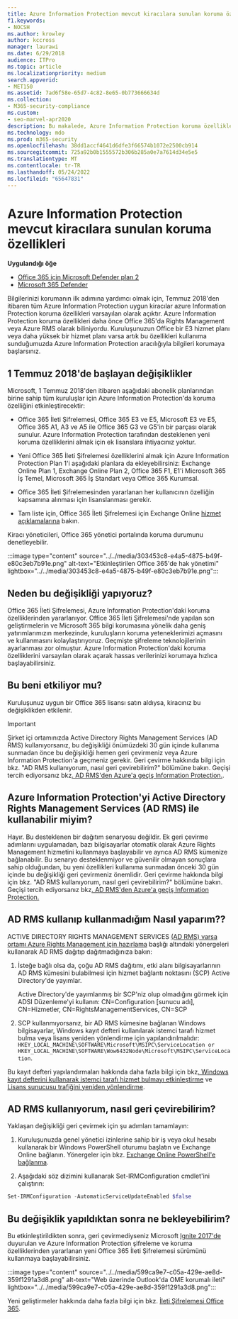 ```yaml
---
title: Azure Information Protection mevcut kiracılara sunulan koruma özellikleri
f1.keywords:
- NOCSH
ms.author: krowley
author: kccross
manager: laurawi
ms.date: 6/29/2018
audience: ITPro
ms.topic: article
ms.localizationpriority: medium
search.appverid:
- MET150
ms.assetid: 7ad6f58e-65d7-4c82-8e65-0b773666634d
ms.collection:
- M365-security-compliance
ms.custom:
- seo-marvel-apr2020
description: Bu makalede, Azure Information Protection koruma özelliklerinde kullanıma sunulan değişiklikler açıklanmaktadır
ms.technology: mdo
ms.prod: m365-security
ms.openlocfilehash: 38dd1accf4641d6dfe3f66574b1072e2500cb914
ms.sourcegitcommit: 725a92b0b1555572b306b285a0e7a7614d34e5e5
ms.translationtype: MT
ms.contentlocale: tr-TR
ms.lasthandoff: 05/24/2022
ms.locfileid: "65647831"
---
```

# <a name="protection-features-in-azure-information-protection-rolling-out-to-existing-tenants"></a>Azure Information Protection mevcut kiracılara sunulan koruma özellikleri

**Uygulandığı öğe**
- [Office 365 için Microsoft Defender plan 2](defender-for-office-365.md)
- [Microsoft 365 Defender](../defender/microsoft-365-defender.md)

Bilgilerinizi korumanın ilk adımına yardımcı olmak için, Temmuz 2018'den itibaren tüm Azure Information Protection uygun kiracılar azure Information Protection koruma özellikleri varsayılan olarak açıktır. Azure Information Protection koruma özellikleri daha önce Office 365'da Rights Management veya Azure RMS olarak biliniyordu. Kuruluşunuzun Office bir E3 hizmet planı veya daha yüksek bir hizmet planı varsa artık bu özellikleri kullanıma sunduğumuzda Azure Information Protection aracılığıyla bilgileri korumaya başlarsınız.

## <a name="changes-beginning-july-1-2018"></a>1 Temmuz 2018'de başlayan değişiklikler

Microsoft, 1 Temmuz 2018'den itibaren aşağıdaki abonelik planlarından birine sahip tüm kuruluşlar için Azure Information Protection'da koruma özelliğini etkinleştirecektir:

- Office 365 İleti Şifrelemesi, Office 365 E3 ve E5, Microsoft E3 ve E5, Office 365 A1, A3 ve A5 ile Office 365 G3 ve G5'in bir parçası olarak sunulur. Azure Information Protection tarafından desteklenen yeni koruma özelliklerini almak için ek lisanslara ihtiyacınız yoktur.

- Yeni Office 365 İleti Şifrelemesi özelliklerini almak için Azure Information Protection Plan 1'i aşağıdaki planlara da ekleyebilirsiniz: Exchange Online Plan 1, Exchange Online Plan 2, Office 365 F1, E1'i Microsoft 365 İş Temel, Microsoft 365 İş Standart veya Office 365 Kurumsal.

- Office 365 İleti Şifrelemesinden yararlanan her kullanıcının özelliğin kapsamına alınması için lisanslanması gerekir.

- Tam liste için, Office 365 İleti Şifrelemesi için Exchange Online [hizmet açıklamalarına](/office365/servicedescriptions/exchange-online-service-description/exchange-online-service-description) bakın.

Kiracı yöneticileri, Office 365 yönetici portalında koruma durumunu denetleyebilir.

:::image type="content" source="../../media/303453c8-e4a5-4875-b49f-e80c3eb7b91e.png" alt-text="Etkinleştirilen Office 365'de hak yönetimi" lightbox="../../media/303453c8-e4a5-4875-b49f-e80c3eb7b91e.png":::

## <a name="why-are-we-making-this-change"></a>Neden bu değişikliği yapıyoruz?

Office 365 İleti Şifrelemesi, Azure Information Protection'daki koruma özelliklerinden yararlanıyor. Office 365 İleti Şifrelemesi'nde yapılan son geliştirmelerin ve Microsoft 365 bilgi korumasına yönelik daha geniş yatırımlarımızın merkezinde, kuruluşların koruma yeteneklerimizi açmasını ve kullanmasını kolaylaştırıyoruz. Geçmişte şifreleme teknolojilerinin ayarlanması zor olmuştur. Azure Information Protection'daki koruma özelliklerini varsayılan olarak açarak hassas verilerinizi korumaya hızlıca başlayabilirsiniz.

## <a name="does-this-impact-me"></a>Bu beni etkiliyor mu?

Kuruluşunuz uygun bir Office 365 lisansı satın aldıysa, kiracınız bu değişiklikden etkilenir.

> [!IMPORTANT]
> Şirket içi ortamınızda Active Directory Rights Management Services (AD RMS) kullanıyorsanız, bu değişikliği önümüzdeki 30 gün içinde kullanıma sunmadan önce bu değişikliği hemen geri çevirmeniz veya Azure Information Protection'a geçmeniz gerekir. Geri çevirme hakkında bilgi için bkz. "AD RMS kullanıyorum, nasıl geri çevirebilirim?" bölümüne bakın. Geçişi tercih ediyorsanız bkz[. AD RMS'den Azure'a geçiş Information Protection.](/azure/information-protection/plan-design/migrate-from-ad-rms-to-azure-rms).

## <a name="can-i-use-azure-information-protection-with-active-directory-rights-management-services-ad-rms"></a>Azure Information Protection'yi Active Directory Rights Management Services (AD RMS) ile kullanabilir miyim?

Hayır. Bu desteklenen bir dağıtım senaryosu değildir. Ek geri çevirme adımlarını uygulamadan, bazı bilgisayarlar otomatik olarak Azure Rights Management hizmetini kullanmaya başlayabilir ve ayrıca AD RMS kümenize bağlanabilir. Bu senaryo desteklenmiyor ve güvenilir olmayan sonuçlara sahip olduğundan, bu yeni özellikleri kullanıma sunmadan önceki 30 gün içinde bu değişikliği geri çevirmeniz önemlidir. Geri çevirme hakkında bilgi için bkz. "AD RMS kullanıyorum, nasıl geri çevirebilirim?" bölümüne bakın. Geçişi tercih ediyorsanız bkz[. AD RMS'den Azure'a geçiş Information Protection.](/azure/information-protection/plan-design/migrate-from-ad-rms-to-azure-rms)

## <a name="how-do-i-know-if-im-using-ad-rms"></a>AD RMS kullanıp kullanmadığım Nasıl yaparım??

ACTIVE DIRECTORY RIGHTS MANAGEMENT SERVICES [(AD RMS) varsa ortamı Azure Rights Management için hazırlama](/azure/information-protection/deploy-use/prepare-environment-adrms) başlığı altındaki yönergeleri kullanarak AD RMS dağıtıp dağıtmadığınıza bakın:

1. İsteğe bağlı olsa da, çoğu AD RMS dağıtımı, etki alanı bilgisayarlarının AD RMS kümesini bulabilmesi için hizmet bağlantı noktasını (SCP) Active Directory'de yayımlar.

   Active Directory'de yayımlanmış bir SCP'niz olup olmadığını görmek için ADSI Düzenleme'yi kullanın: CN=Configuration [sunucu adı], CN=Hizmetler, CN=RightsManagementServices, CN=SCP

2. SCP kullanmıyorsanız, bir AD RMS kümesine bağlanan Windows bilgisayarlar, Windows kayıt defteri kullanılarak istemci tarafı hizmet bulma veya lisans yeniden yönlendirme için yapılandırılmalıdır: `HKEY_LOCAL_MACHINE\SOFTWARE\Microsoft\MSIPC\ServiceLocation or HKEY_LOCAL_MACHINE\SOFTWARE\Wow6432Node\Microsoft\MSIPC\ServiceLocation`.

Bu kayıt defteri yapılandırmaları hakkında daha fazla bilgi için bkz[. Windows kayıt defterini kullanarak istemci tarafı hizmet bulmayı etkinleştirme](/azure/information-protection/rms-client/client-deployment-notes#enabling-client-side-service-discovery-by-using-the-windows-registry) ve [Lisans sunucusu trafiğini yeniden yönlendirme](/azure/information-protection/rms-client/client-deployment-notes#redirecting-licensing-server-traffic).

## <a name="i-use-ad-rms-how-do-i-opt-out"></a>AD RMS kullanıyorum, nasıl geri çevirebilirim?

Yaklaşan değişikliği geri çevirmek için şu adımları tamamlayın:

1. Kuruluşunuzda genel yönetici izinlerine sahip bir iş veya okul hesabı kullanarak bir Windows PowerShell oturumu başlatın ve Exchange Online bağlanın. Yönergeler için bkz. [Exchange Online PowerShell'e bağlanma](/powershell/exchange/connect-to-exchange-online-powershell).

2. Aşağıdaki söz dizimini kullanarak Set-IRMConfiguration cmdlet'ini çalıştırın:

  ```powershell
  Set-IRMConfiguration -AutomaticServiceUpdateEnabled $false
  ```

## <a name="what-can-i-expect-after-this-change-has-been-made"></a>Bu değişiklik yapıldıktan sonra ne bekleyebilirim?

Bu etkinleştirildikten sonra, geri çevirmediyseniz Microsoft [Ignite 2017'de](https://techcommunity.microsoft.com/t5/Security-Privacy-and-Compliance/Email-Encryption-and-Rights-Protection/ba-p/110801) duyurulan ve Azure Information Protection şifreleme ve koruma özelliklerinden yararlanan yeni Office 365 İleti Şifrelemesi sürümünü kullanmaya başlayabilirsiniz.

:::image type="content" source="../../media/599ca9e7-c05a-429e-ae8d-359f1291a3d8.png" alt-text="Web üzerinde Outlook'da OME korumalı ileti" lightbox="../../media/599ca9e7-c05a-429e-ae8d-359f1291a3d8.png":::

Yeni geliştirmeler hakkında daha fazla bilgi için bkz. [İleti Şifrelemesi Office 365](../../compliance/ome.md).

